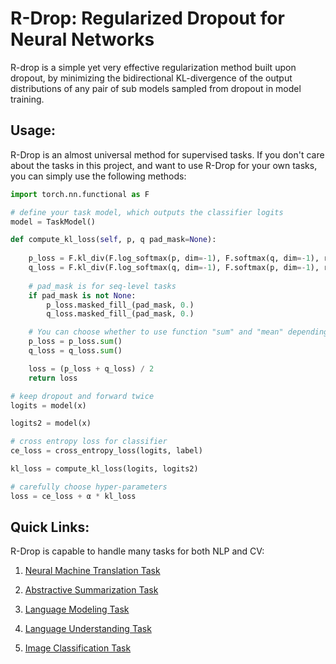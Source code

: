 # R-Drop: Regularized Dropout for Neural Networks

R-drop is a simple yet very effective regularization method built upon dropout, by minimizing the bidirectional KL-divergence of the output distributions of any pair of sub models sampled from dropout in model training.


##  Usage:
R-Drop is an almost universal method for supervised tasks. If you don't care about the tasks in this project, and want to use R-Drop for your own tasks, you can simply use the following methods:

```python
import torch.nn.functional as F

# define your task model, which outputs the classifier logits
model = TaskModel()

def compute_kl_loss(self, p, q pad_mask=None):
    
    p_loss = F.kl_div(F.log_softmax(p, dim=-1), F.softmax(q, dim=-1), reduction='none')
    q_loss = F.kl_div(F.log_softmax(q, dim=-1), F.softmax(p, dim=-1), reduction='none')
    
    # pad_mask is for seq-level tasks
    if pad_mask is not None:
        p_loss.masked_fill_(pad_mask, 0.)
        q_loss.masked_fill_(pad_mask, 0.)

    # You can choose whether to use function "sum" and "mean" depending on your task
    p_loss = p_loss.sum()
    q_loss = q_loss.sum()

    loss = (p_loss + q_loss) / 2
    return loss

# keep dropout and forward twice
logits = model(x)

logits2 = model(x)

# cross entropy loss for classifier
ce_loss = cross_entropy_loss(logits, label)

kl_loss = compute_kl_loss(logits, logits2)

# carefully choose hyper-parameters
loss = ce_loss + α * kl_loss

```

## Quick Links:
R-Drop is capable to handle many tasks for both NLP and CV:

1. [Neural Machine Translation Task](fairseq_src/README.md)

2. [Abstractive Summarization Task](fairseq_src/README.md)

3. [Language Modeling Task](fairseq_src/README.md)

4. [Language Understanding Task](huggingface_transformer_src/README.md)

5. [Image Classification Task](vit_src/README.md)

